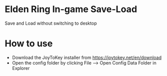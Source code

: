 # Elden Ring In-game Save-Load
Save and Load without switching to desktop

# How to use

* Download the JoyToKey installer from https://joytokey.net/en/download
* Open the config folder by clicking File --> Open Config Data Folder in Explorer
